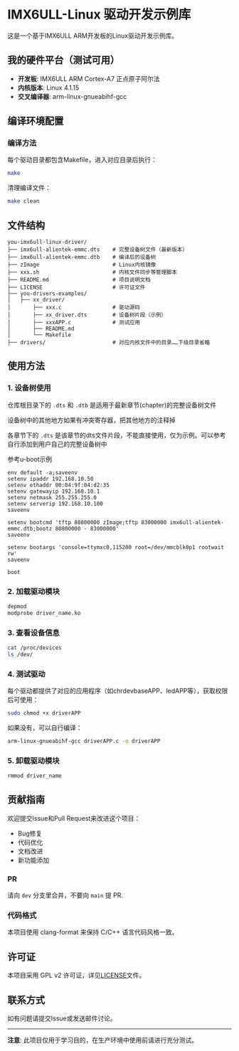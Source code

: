 # IMX6ULL-Linux 驱动开发示例库

这是一个基于IMX6ULL ARM开发板的Linux驱动开发示例库。

## 我的硬件平台（测试可用）

- **开发板**: IMX6ULL ARM Cortex-A7 正点原子阿尔法
- **内核版本**: Linux 4.1.15
- **交叉编译器**: arm-linux-gnueabihf-gcc

## 编译环境配置

### 编译方法

每个驱动目录都包含Makefile，进入对应目录后执行：
```bash
make
```

清理编译文件：
```bash
make clean
```

## 文件结构

```
you-imx6ull-linux-driver/
├── imx6ull-alientek-emmc.dts    # 完整设备树文件（最新版本）
├── imx6ull-alientek-emmc.dtb    # 编译后的设备树
├── zImage                       # Linux内核镜像
├── xxx.sh                       # 内核文件同步等管理脚本
├── README.md                    # 项目说明文档
├── LICENSE                      # 许可证文件
├── you-drivers-examples/
│   ├── xx_driver/         
│       ├── xxx.c                # 驱动源码
│       ├── xx_driver.dts        # 设备树片段（示例）
│       ├── xxxAPP.c             # 测试应用
│       ├── README.md                
│       └── Makefile        
├── drivers/                     # 对应内核文件中的目录……下级目录省略        
```

## 使用方法

### 1. 设备树使用

仓库根目录下的 `.dts` 和 `.dtb` 是适用于最新章节(chapter)的完整设备树文件

设备树中的其他地方如果有冲突寄存器，把其他地方的注释掉

各章节下的 `.dts` 是该章节的dts文件片段，不能直接使用，仅为示例。可以参考自行添加到用户自己的完整设备树中

参考u-boot示例

```shell
env default -a;saveenv 
setenv ipaddr 192.168.10.50 
setenv ethaddr 00:04:9f:04:d2:35 
setenv gatewayip 192.168.10.1 
setenv netmask 255.255.255.0 
setenv serverip 192.168.10.100 
saveenv

setenv bootcmd 'tftp 80800000 zImage;tftp 83000000 imx6ull-alientek-emmc.dtb;bootz 80800000 - 83000000' 
saveenv 

setenv bootargs 'console=ttymxc0,115200 root=/dev/mmcblk0p1 rootwait rw'
saveenv

boot
```

### 2. 加载驱动模块

```bash
depmod
modprobe driver_name.ko
```

### 3. 查看设备信息

```bash
cat /proc/devices
ls /dev/
```

### 4. 测试驱动

每个驱动都提供了对应的应用程序（如chrdevbaseAPP、ledAPP等），获取权限后可使用：

```bash
sudo chmod +x driverAPP
```

如果没有，可以自行编译：

```bash
arm-linux-gnueabihf-gcc driverAPP.c -o driverAPP
```

### 5. 卸载驱动模块

```bash
rmmod driver_name
```

## 贡献指南

欢迎提交Issue和Pull Request来改进这个项目：
- Bug修复
- 代码优化
- 文档改进
- 新功能添加

### PR

请向 `dev` 分支里合并，不要向 `main` 提 PR.

### 代码格式

本项目使用 clang-format 来保持 C/C++ 语言代码风格一致。

## 许可证

本项目采用 GPL v2 许可证，详见[LICENSE](LICENSE)文件。

## 联系方式

如有问题请提交Issue或发送邮件讨论。

---

**注意**: 此项目仅用于学习目的，在生产环境中使用前请进行充分测试。
